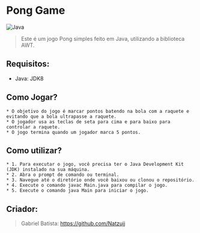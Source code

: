 # Pong Game

![Java](https://img.shields.io/badge/java-%23ED8B00.svg?style=for-the-badge&logo=java&logoColor=white)

>Este é um jogo Pong simples feito em Java, utilizando a biblioteca AWT.

## Requisitos: 

* Java: JDK8 

## Como Jogar?
```
* O objetivo do jogo é marcar pontos batendo na bola com a raquete e evitando que a bola ultrapasse a raquete.
* O jogador usa as teclas de seta para cima e para baixo para controlar a raquete.
* O jogo termina quando um jogador marca 5 pontos.
```

## Como utilizar?

``` 
* 1. Para executar o jogo, você precisa ter o Java Development Kit (JDK) instalado na sua máquina.
* 2. Abra o prompt de comando ou terminal.
* 3. Navegue até o diretório onde você baixou ou clonou o repositório.
* 4. Execute o comando javac Main.java para compilar o jogo.
* 5. Execute o comando java Main para iniciar o jogo.
``` 

## Criador:

>Gabriel Batista: https://github.com/Natzujj
